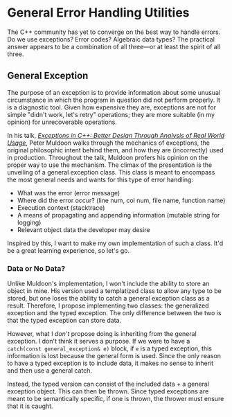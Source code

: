 # General Error Handling Utilities

The C++ community has yet to converge on the best way to handle errors. Do we use exceptions? Error codes? Algebraic data types? The practical answer appears to be a combination of all three—or at least the spirit of all three.

## General Exception

The purpose of an exception is to provide information about some unusual circumstance in which the program in question did not perform properly. It is a diagnostic tool. Given how expensive they are, exceptions are not for simple "didn't work, let's retry" operations; they are more suitable (in my opinion) for unrecoverable operations.

In his talk, [*Exceptions in C++: Better Design Through Analysis of Real World Usage*](https://youtu.be/HXJmrMnnDYQ?si=COR_q_9IgNFKteFz), Peter Muldoon walks through the mechanics of exceptions, the original philosophic intent behind them, and how they are (incorrectly) used in production. Throughout the talk, Muldoon profers his opinion on the proper way to use the mechanism. The climax of the presentation is the unveiling of a general exception class. This class is meant to encompass the most general needs and wants for this type of error handling:

- What was the error (error message)
- Where did the error occur? (line num, col num, file name, function name)
- Execution context (stacktrace)
- A means of propagating and appending information (mutable string for logging)
- Relevant object data the developer may desire 

Inspired by this, I want to make my own implementation of such a class. It'd be a great learning experience, so let's go.

### Data or No Data?

Unlike Muldoon's implementation, I won't include the ability to store an object in mine. His version used a templatized class to allow any type to be stored, but one loses the ability to catch a general exception class as a result. Therefore, I propose implementing two classes: the generalized exception and the typed exception. The only difference between the two is that the typed exception can store data. 

However, what I *don't* propose doing is inheriting from the general exception. I don't think it serves a purpose. If we were to have a `catch(const general_exception& e)` block, if `e` is a typed exception, this information is lost because the general form is used. Since the only reason to have a typed exception is to include data, it makes no sense to inherit and then use a general catch. 

Instead, the typed version can consist of the included data + a general exception object. This can then be thrown. Since typed exceptions are meant to be semantically specific, if one is thrown, the thrower must ensure that it is caught.
